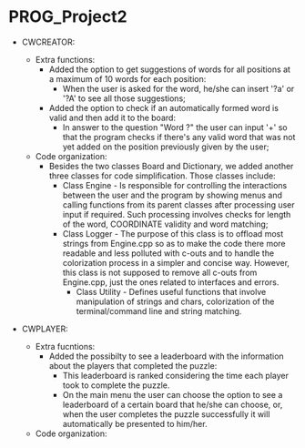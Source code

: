 # PROG_Project2
- CWCREATOR:
    - Extra functions:
        - Added the option to get suggestions of words for all positions at a maximum of 10 words for each position:
             - When the user is asked for the word, he/she can insert '?a' or '?A' to see all those suggestions;
        - Added the option to check if an automatically formed word is valid and then add it to the board:
             - In answer to the question "Word ?" the user can input '+' so that the program checks if there's any valid word 
                 that was not yet added on the position previously given by the user;
    - Code organization:
        - Besides the two classes Board and Dictionary, we added another three classes for code simplification. Those classes include:
            - Class Engine - Is responsible for controlling the interactions between the user and the program
                   by showing menus and calling functions from its parent classes after processing user input if required.
                   Such processing involves checks for length of the word, COORDINATE validity and word matching;
          - Class Logger - The purpose of this class is to offload most strings from Engine.cpp so as to make the code there more readable and
                   less polluted with c-outs and to handle the colorization process in a simpler and concise way. However, this class
                   is not supposed to remove all c-outs from Engine.cpp, just the ones related to interfaces and errors.
            - Class Utility - Defines useful functions that involve manipulation of strings and chars, colorization of the
                     terminal/command line and string matching.
                     
                     
- CWPLAYER:
    - Extra fucntions:
        - Added the possibilty to see a leaderboard with the information about the players that completed the puzzle:
            - This leaderboard is ranked considering the time each player took to complete the puzzle.
             - On the main menu the user can choose the option to see a leaderboard of a certain board that he/she can choose, or, when the user
                completes the puzzle successfully it will automatically be presented to him/her.
    - Code organization:

